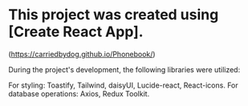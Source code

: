 # This project was created using [Create React App].
(https://carriedbydog.github.io/Phonebook/)

During the project's development, the following libraries were utilized:

For styling: Toastify, Tailwind, daisyUI, Lucide-react, React-icons.
For database operations: Axios, Redux Toolkit.
